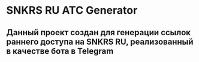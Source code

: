 # SNKRS RU ATC Generator

## Данный проект создан для генерации ссылок раннего доступа на SNKRS RU, реализованный в качестве бота в Telegram
